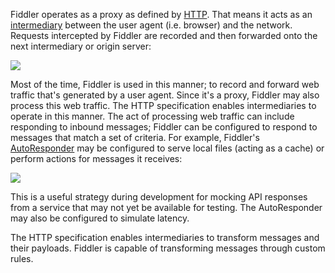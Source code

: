 Fiddler operates as a proxy as defined by [HTTP](https://en.wikipedia.org/wiki/Hypertext_Transfer_Protocol). That means it acts as an [intermediary](https://httpwg.org/http-core/draft-ietf-httpbis-semantics-latest.html#intermediaries) between the user agent (i.e. browser) and the network. Requests intercepted by Fiddler are recorded and then forwarded onto the next intermediary or origin server:

![](https://i.imgur.com/QI68wLv.png)

Most of the time, Fiddler is used in this manner; to record and forward web traffic that's generated by a user agent. Since it's a proxy, Fiddler may also process this web traffic. The HTTP specification enables intermediaries to operate in this manner. The act of processing web traffic can include responding to inbound messages; Fiddler can be configured to respond to messages that match a set of criteria. For example, Fiddler's [AutoResponder](https://docs.telerik.com/fiddler/KnowledgeBase/AutoResponder) may be configured to serve local files (acting as a cache) or perform actions for messages it receives:

![](https://i.imgur.com/O2AkO1j.png)

This is a useful strategy during development for mocking API responses from a service that may not yet be available for testing. The AutoResponder may also be configured to simulate latency.

The HTTP specification enables intermediaries to transform messages and their payloads. Fiddler is capable of transforming messages through custom rules.
